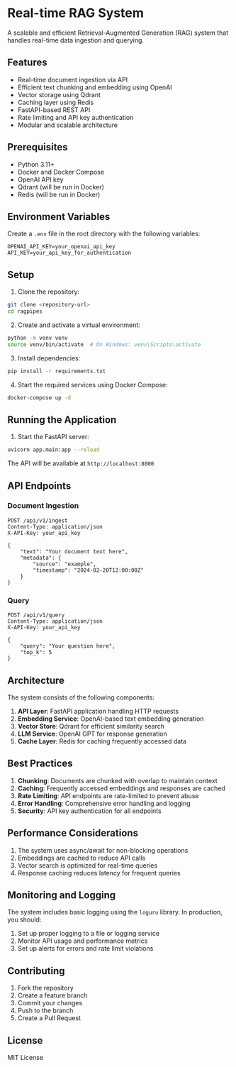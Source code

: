 # Real-time RAG System

A scalable and efficient Retrieval-Augmented Generation (RAG) system that handles real-time data ingestion and querying.

## Features

- Real-time document ingestion via API
- Efficient text chunking and embedding using OpenAI
- Vector storage using Qdrant
- Caching layer using Redis
- FastAPI-based REST API
- Rate limiting and API key authentication
- Modular and scalable architecture

## Prerequisites

- Python 3.11+
- Docker and Docker Compose
- OpenAI API key
- Qdrant (will be run in Docker)
- Redis (will be run in Docker)

## Environment Variables

Create a `.env` file in the root directory with the following variables:

```env
OPENAI_API_KEY=your_openai_api_key
API_KEY=your_api_key_for_authentication
```

## Setup

1. Clone the repository:
```bash
git clone <repository-url>
cd ragpipes
```

2. Create and activate a virtual environment:
```bash
python -m venv venv
source venv/bin/activate  # On Windows: venv\Scripts\activate
```

3. Install dependencies:
```bash
pip install -r requirements.txt
```

4. Start the required services using Docker Compose:
```bash
docker-compose up -d
```

## Running the Application

1. Start the FastAPI server:
```bash
uvicorn app.main:app --reload
```

The API will be available at `http://localhost:8000`

## API Endpoints

### Document Ingestion
```http
POST /api/v1/ingest
Content-Type: application/json
X-API-Key: your_api_key

{
    "text": "Your document text here",
    "metadata": {
        "source": "example",
        "timestamp": "2024-02-20T12:00:00Z"
    }
}
```

### Query
```http
POST /api/v1/query
Content-Type: application/json
X-API-Key: your_api_key

{
    "query": "Your question here",
    "top_k": 5
}
```

## Architecture

The system consists of the following components:

1. **API Layer**: FastAPI application handling HTTP requests
2. **Embedding Service**: OpenAI-based text embedding generation
3. **Vector Store**: Qdrant for efficient similarity search
4. **LLM Service**: OpenAI GPT for response generation
5. **Cache Layer**: Redis for caching frequently accessed data

## Best Practices

1. **Chunking**: Documents are chunked with overlap to maintain context
2. **Caching**: Frequently accessed embeddings and responses are cached
3. **Rate Limiting**: API endpoints are rate-limited to prevent abuse
4. **Error Handling**: Comprehensive error handling and logging
5. **Security**: API key authentication for all endpoints

## Performance Considerations

1. The system uses async/await for non-blocking operations
2. Embeddings are cached to reduce API calls
3. Vector search is optimized for real-time queries
4. Response caching reduces latency for frequent queries

## Monitoring and Logging

The system includes basic logging using the `loguru` library. In production, you should:

1. Set up proper logging to a file or logging service
2. Monitor API usage and performance metrics
3. Set up alerts for errors and rate limit violations

## Contributing

1. Fork the repository
2. Create a feature branch
3. Commit your changes
4. Push to the branch
5. Create a Pull Request

## License

MIT License 